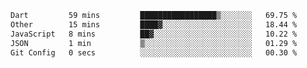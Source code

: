 
<!--START_SECTION:waka-->

```txt
Dart         59 mins         █████████████████▒░░░░░░░   69.75 %
Other        15 mins         ████▓░░░░░░░░░░░░░░░░░░░░   18.44 %
JavaScript   8 mins          ██▓░░░░░░░░░░░░░░░░░░░░░░   10.22 %
JSON         1 min           ▒░░░░░░░░░░░░░░░░░░░░░░░░   01.29 %
Git Config   0 secs          ░░░░░░░░░░░░░░░░░░░░░░░░░   00.30 %
```

<!--END_SECTION:waka-->
